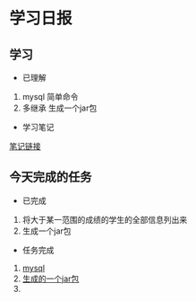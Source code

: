 # 学习日报

## 学习

* 已理解
1. mysql 简单命令
2. 多继承 生成一个jar包

* 学习笔记

[笔记链接]()

## 今天完成的任务

* 已完成
1. 将大于某一范围的成绩的学生的全部信息列出来
2. 生成一个jar包

* 任务完成

1. [mysql]()
2. [生成的一个jar包]()
3. ![]()

